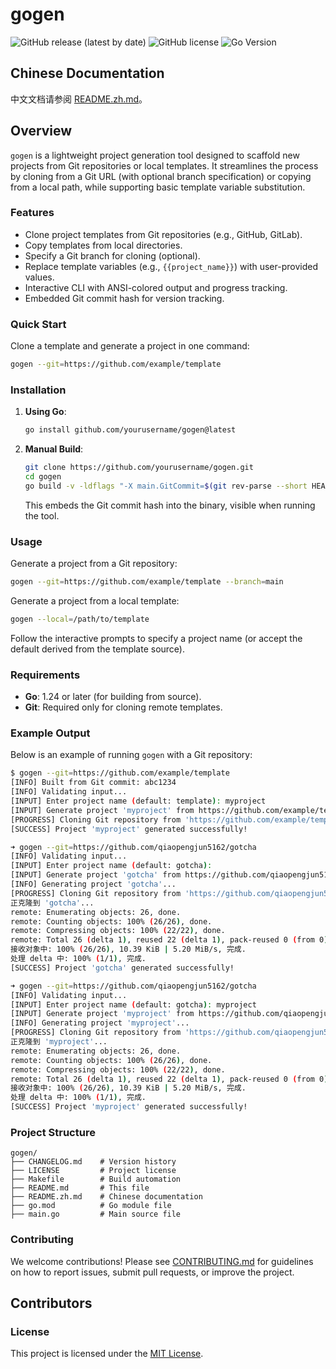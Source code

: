 # gogen

![GitHub release (latest by date)](https://img.shields.io/github/v/release/qiaopengjun5162/gogen)
![GitHub license](https://img.shields.io/github/license/qiaopengjun5162/gogen)
![Go Version](https://img.shields.io/badge/go-%3E%3D1.24-blue)

## Chinese Documentation

中文文档请参阅 [README.zh.md](README.zh.md)。

## Overview

`gogen` is a lightweight project generation tool designed to scaffold new projects from Git repositories or local
templates. It streamlines the process by cloning from a Git URL (with optional branch specification) or copying from a
local path, while supporting basic template variable substitution.

### Features

- Clone project templates from Git repositories (e.g., GitHub, GitLab).
- Copy templates from local directories.
- Specify a Git branch for cloning (optional).
- Replace template variables (e.g., `{{project_name}}`) with user-provided values.
- Interactive CLI with ANSI-colored output and progress tracking.
- Embedded Git commit hash for version tracking.

### Quick Start

Clone a template and generate a project in one command:

```bash
gogen --git=https://github.com/example/template
```

### Installation

1. **Using Go**:
   ```bash
   go install github.com/yourusername/gogen@latest
   ```
2. **Manual Build**:
   ```bash
   git clone https://github.com/yourusername/gogen.git
   cd gogen
   go build -v -ldflags "-X main.GitCommit=$(git rev-parse --short HEAD)" -o gogen ./main.go
   ```
   This embeds the Git commit hash into the binary, visible when running the tool.

### Usage

Generate a project from a Git repository:

```bash
gogen --git=https://github.com/example/template --branch=main
```

Generate a project from a local template:

```bash
gogen --local=/path/to/template
```

Follow the interactive prompts to specify a project name (or accept the default derived from the template source).

### Requirements

- **Go**: 1.24 or later (for building from source).
- **Git**: Required only for cloning remote templates.

### Example Output

Below is an example of running `gogen` with a Git repository:

```bash
$ gogen --git=https://github.com/example/template
[INFO] Built from Git commit: abc1234
[INFO] Validating input...
[INPUT] Enter project name (default: template): myproject
[INPUT] Generate project 'myproject' from https://github.com/example/template? (Y/n): Y
[PROGRESS] Cloning Git repository from 'https://github.com/example/template'...
[SUCCESS] Project 'myproject' generated successfully!

➜ gogen --git=https://github.com/qiaopengjun5162/gotcha
[INFO] Validating input...
[INPUT] Enter project name (default: gotcha):
[INPUT] Generate project 'gotcha' from https://github.com/qiaopengjun5162/gotcha? (Y/n):
[INFO] Generating project 'gotcha'...
[PROGRESS] Cloning Git repository from 'https://github.com/qiaopengjun5162/gotcha'...
正克隆到 'gotcha'...
remote: Enumerating objects: 26, done.
remote: Counting objects: 100% (26/26), done.
remote: Compressing objects: 100% (22/22), done.
remote: Total 26 (delta 1), reused 22 (delta 1), pack-reused 0 (from 0)
接收对象中: 100% (26/26), 10.39 KiB | 5.20 MiB/s, 完成.
处理 delta 中: 100% (1/1), 完成.
[SUCCESS] Project 'gotcha' generated successfully!

➜ gogen --git=https://github.com/qiaopengjun5162/gotcha
[INFO] Validating input...
[INPUT] Enter project name (default: gotcha): myproject
[INPUT] Generate project 'myproject' from https://github.com/qiaopengjun5162/gotcha? (Y/n): y
[INFO] Generating project 'myproject'...
[PROGRESS] Cloning Git repository from 'https://github.com/qiaopengjun5162/gotcha'...
正克隆到 'myproject'...
remote: Enumerating objects: 26, done.
remote: Counting objects: 100% (26/26), done.
remote: Compressing objects: 100% (22/22), done.
remote: Total 26 (delta 1), reused 22 (delta 1), pack-reused 0 (from 0)
接收对象中: 100% (26/26), 10.39 KiB | 5.20 MiB/s, 完成.
处理 delta 中: 100% (1/1), 完成.
[SUCCESS] Project 'myproject' generated successfully!

```

### Project Structure

```
gogen/
├── CHANGELOG.md    # Version history
├── LICENSE         # Project license
├── Makefile        # Build automation
├── README.md       # This file
├── README.zh.md    # Chinese documentation
├── go.mod          # Go module file
├── main.go         # Main source file
```

### Contributing

We welcome contributions! Please see [CONTRIBUTING.md](CONTRIBUTING.md) for guidelines on how to report issues, submit
pull requests, or improve the project.

## Contributors

<!-- ALL-CONTRIBUTORS-LIST:START - Do not remove or modify this section -->
<!-- prettier-ignore-start -->
<!-- markdownlint-disable -->

<!-- markdownlint-restore -->
<!-- prettier-ignore-end -->

<!-- ALL-CONTRIBUTORS-LIST:END -->

### License

This project is licensed under the [MIT License](LICENSE).
